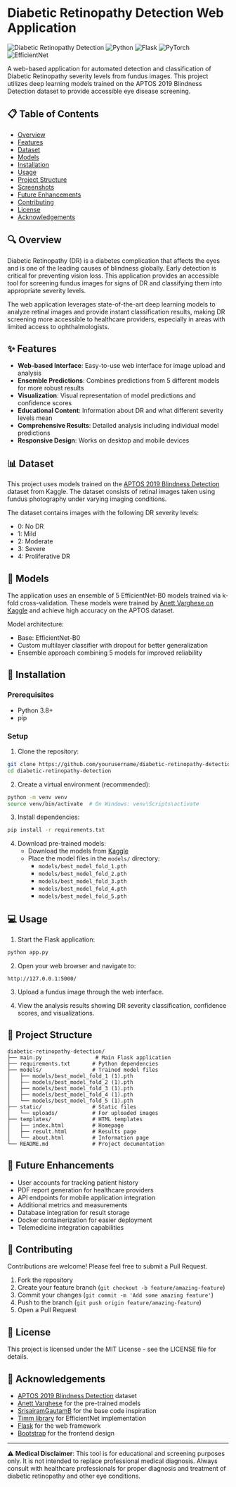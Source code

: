 # Diabetic Retinopathy Detection Web Application

![Diabetic Retinopathy Detection](https://img.shields.io/badge/Medical%20AI-Diabetic%20Retinopathy%20Detection-green)
![Python](https://img.shields.io/badge/Python-3.8%2B-blue)
![Flask](https://img.shields.io/badge/Flask-2.0%2B-blue)
![PyTorch](https://img.shields.io/badge/PyTorch-1.10%2B-orange)
![EfficientNet](https://img.shields.io/badge/Model-EfficientNet--B0-orange)

A web-based application for automated detection and classification of Diabetic Retinopathy severity levels from fundus images. This project utilizes deep learning models trained on the APTOS 2019 Blindness Detection dataset to provide accessible eye disease screening.

## 📋 Table of Contents
- [Overview](#overview)
- [Features](#features)
- [Dataset](#dataset)
- [Models](#models)
- [Installation](#installation)
- [Usage](#usage)
- [Project Structure](#project-structure)
- [Screenshots](#screenshots)
- [Future Enhancements](#future-enhancements)
- [Contributing](#contributing)
- [License](#license)
- [Acknowledgements](#acknowledgements)

## 🔍 Overview

Diabetic Retinopathy (DR) is a diabetes complication that affects the eyes and is one of the leading causes of blindness globally. Early detection is critical for preventing vision loss. This application provides an accessible tool for screening fundus images for signs of DR and classifying them into appropriate severity levels.

The web application leverages state-of-the-art deep learning models to analyze retinal images and provide instant classification results, making DR screening more accessible to healthcare providers, especially in areas with limited access to ophthalmologists.

## ✨ Features

- **Web-based Interface**: Easy-to-use web interface for image upload and analysis
- **Ensemble Predictions**: Combines predictions from 5 different models for more robust results
- **Visualization**: Visual representation of model predictions and confidence scores
- **Educational Content**: Information about DR and what different severity levels mean
- **Comprehensive Results**: Detailed analysis including individual model predictions
- **Responsive Design**: Works on desktop and mobile devices

## 📊 Dataset

This project uses models trained on the [APTOS 2019 Blindness Detection](https://www.kaggle.com/competitions/aptos2019-blindness-detection) dataset from Kaggle. The dataset consists of retinal images taken using fundus photography under varying imaging conditions.

The dataset contains images with the following DR severity levels:
- 0: No DR
- 1: Mild
- 2: Moderate
- 3: Severe
- 4: Proliferative DR

## 🧠 Models

The application uses an ensemble of 5 EfficientNet-B0 models trained via k-fold cross-validation. These models were trained by [Anett Varghese on Kaggle](https://www.kaggle.com/models/anettvarghese/blindness_efficentnetb0) and achieve high accuracy on the APTOS dataset.

Model architecture:
- Base: EfficientNet-B0
- Custom multilayer classifier with dropout for better generalization
- Ensemble approach combining 5 models for improved reliability

## 🚀 Installation

### Prerequisites
- Python 3.8+
- pip

### Setup

1. Clone the repository:
```bash
git clone https://github.com/yourusername/diabetic-retinopathy-detection.git
cd diabetic-retinopathy-detection
```

2. Create a virtual environment (recommended):
```bash
python -m venv venv
source venv/bin/activate  # On Windows: venv\Scripts\activate
```

3. Install dependencies:
```bash
pip install -r requirements.txt
```

4. Download pre-trained models:
   - Download the models from [Kaggle](https://www.kaggle.com/models/anettvarghese/blindness_efficentnetb0)
   - Place the model files in the `models/` directory:
     - `models/best_model_fold_1.pth`
     - `models/best_model_fold_2.pth`
     - `models/best_model_fold_3.pth`
     - `models/best_model_fold_4.pth`
     - `models/best_model_fold_5.pth`

## 💻 Usage

1. Start the Flask application:
```bash
python app.py
```

2. Open your web browser and navigate to:
```
http://127.0.0.1:5000/
```

3. Upload a fundus image through the web interface.

4. View the analysis results showing DR severity classification, confidence scores, and visualizations.

## 📁 Project Structure

```
diabetic-retinopathy-detection/
├── main.py                 # Main Flask application
├── requirements.txt       # Python dependencies
├── models/                # Trained model files
│   ├── models/best_model_fold_1 (1).pth
│   ├── models/best_model_fold_2 (1).pth
│   ├── models/best_model_fold_3 (1).pth
│   ├── models/best_model_fold_4 (1).pth
│   └── models/best_model_fold_5 (1).pth
├── static/                # Static files
│   └── uploads/           # For uploaded images
├── templates/             # HTML templates
│   ├── index.html         # Homepage
│   ├── result.html        # Results page
│   └── about.html         # Information page
└── README.md              # Project documentation
```


## 🔮 Future Enhancements

- User accounts for tracking patient history
- PDF report generation for healthcare providers
- API endpoints for mobile application integration
- Additional metrics and measurements
- Database integration for result storage
- Docker containerization for easier deployment
- Telemedicine integration capabilities

## 🤝 Contributing

Contributions are welcome! Please feel free to submit a Pull Request.

1. Fork the repository
2. Create your feature branch (`git checkout -b feature/amazing-feature`)
3. Commit your changes (`git commit -m 'Add some amazing feature'`)
4. Push to the branch (`git push origin feature/amazing-feature`)
5. Open a Pull Request

## 📝 License

This project is licensed under the MIT License - see the LICENSE file for details.

## 🙏 Acknowledgements

- [APTOS 2019 Blindness Detection](https://www.kaggle.com/competitions/aptos2019-blindness-detection) dataset
- [Anett Varghese](https://www.kaggle.com/models/anettvarghese/blindness_efficentnetb0) for the pre-trained models
- [SrisairamGautamB](https://www.kaggle.com/code/srisairamgautamb/blindness-realtime) for the base code inspiration
- [Timm library](https://github.com/rwightman/pytorch-image-models) for EfficientNet implementation
- [Flask](https://flask.palletsprojects.com/) for the web framework
- [Bootstrap](https://getbootstrap.com/) for the frontend design

---

⚠️ **Medical Disclaimer**: This tool is for educational and screening purposes only. It is not intended to replace professional medical diagnosis. Always consult with healthcare professionals for proper diagnosis and treatment of diabetic retinopathy and other eye conditions.
